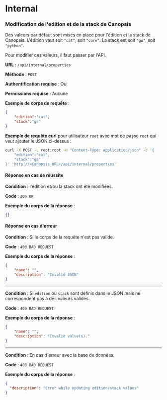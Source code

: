 # Internal

### Modification de l'edition et de la stack de Canopsis

Des valeurs par défaut sont mises en place pour l'édition et la stack de Canopsis. L'édition vaut soit `"cat"`, soit `"core"`. La stack est soit `"go"`, soit `"python"`.

Pour modifier ces valeurs, il faut passer par l'API.

**URL** : `/api/internal/properties`

**Méthode** : `POST`

**Authentification requise** : Oui

**Permissions requise** : Aucune

**Exemple de corps de requête** :
```json
{
    "edition":"cat",
    "stack":"go"
}
```

**Exemple de requête curl** pour utilisateur `root` avec mot de passe `root` qui veut ajouter le JSON ci-dessus :

```sh
curl -X POST -u root:root -H "Content-Type: application/json" -d '{
    "edition":"cat",
    "stack":"go"
}' 'http://<Canopsis_URL>/api/internal/properties'
```

#### Réponse en cas de réussite

**Condition** : l'édition et/ou la stack ont été modifiées.

**Code** : `200 OK`

**Exemple du corps de la réponse** :

```json
{}
```

#### Réponse en cas d'erreur

**Condition** : Si le corps de la requête n'est pas valide.

**Code** : `400 BAD REQUEST`

**Exemple du corps de la réponse** :

```json
{
    "name": "",
    "description": "Invalid JSON"
}
```

---

**Condition** : Si `edition` ou `stack` sont définis dans le JSON mais ne correspondent pas à des valeurs valides.

**Code** : `400 BAD REQUEST`

**Exemple du corps de la réponse** :

```json
{
    "name": "",
    "description": "Invalid value(s)."
}
```

---

**Condition** : En cas d'erreur avec la base de données.

**Code** : `400 BAD REQUEST`

**Exemple du corps de la réponse** :

```json
{
  "description": "Error while updating edition/stack values"
}
```


